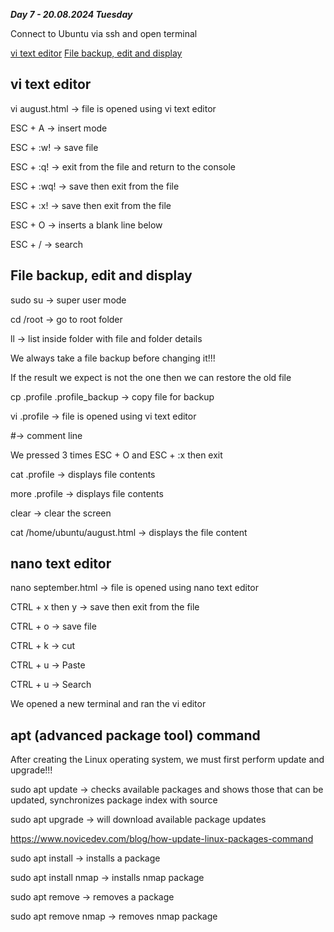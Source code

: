 _**Day 7 - 20.08.2024 Tuesday**_

Connect to Ubuntu via ssh and open terminal

[vi text editor](#vi-text-editor)
[File backup, edit and display](#File-backup,-edit-and-display)

## vi text editor

vi august.html → file is opened using vi text editor

ESC + A → insert mode

ESC + :w! → save file

ESC + :q! → exit from the file and return to the console

ESC + :wq! → save then exit from the file

ESC + :x! → save then exit from the file

ESC + O → inserts a blank line below

ESC + / → search

## File backup, edit and display

sudo su → super user mode

cd /root → go to root folder

ll → list inside folder with file and folder details

We always take a file backup before changing it!!!

If the result we expect is not the one then we can restore the old file

cp .profile .profile_backup → copy file for backup

vi .profile → file is opened using vi text editor

#→ comment line

We pressed 3 times ESC + O and ESC + :x then exit

cat .profile → displays file contents

more .profile → displays file contents

clear → clear the screen

cat /home/ubuntu/august.html → displays the file content


## nano text editor

nano september.html → file is opened using nano text editor

CTRL + x then y → save then exit from the file

CTRL + o → save file

CTRL + k → cut

CTRL + u → Paste

CTRL + u → Search

We opened a new terminal and ran the vi editor


## apt (advanced package tool) command

After creating the Linux operating system, we must first perform update and upgrade!!!

sudo apt update → checks available packages and shows those that can be updated, synchronizes package index with source

sudo apt upgrade → will download available package updates

https://www.novicedev.com/blog/how-update-linux-packages-command

sudo apt install → installs a package

sudo apt install nmap → installs nmap package

sudo apt remove → removes a package

sudo apt remove nmap → removes nmap package



